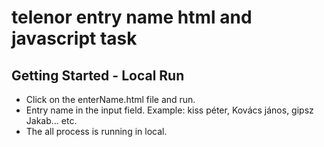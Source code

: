 # telenor entry name html and javascript task


## Getting Started - Local Run

- Click on the enterName.html file and run.
- Entry name in the input field.
	Example: kiss péter, Kovács jános, gipsz Jakab... etc.
- The all process is running in local.
